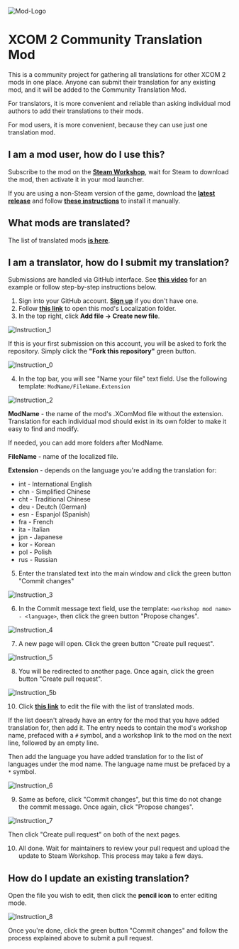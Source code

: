 ![Mod-Logo](https://raw.githubusercontent.com/X2CommunitySupplemental/X2CommunityTranslation/main/Img/ModPreview_512.jpg)

# XCOM 2 Community Translation Mod

This is a community project for gathering all translations for other XCOM 2 mods in one place. Anyone can submit their translation for any existing mod, and it will be added to the Community Translation Mod.

For translators, it is more convenient and reliable than asking individual mod authors to add their translations to their mods.

For mod users, it is more convenient, because they can use just one translation mod.

## I am a mod user, how do I use this?

Subscribe to the mod on the **[Steam Workshop](https://steamcommunity.com/sharedfiles/filedetails/?id=3000755533)**, wait for Steam to download the mod, then activate it in your mod launcher.

If you are using a non-Steam version of the game, download the **[latest release](https://github.com/X2CommunitySupplemental/X2CommunityTranslation/releases/latest)** and follow **[these instructions](https://www.reddit.com/r/xcom2mods/wiki/index/download_mods#wiki_how_to_install_mods_manually)** to install it manually.

## What mods are translated?

The list of translated mods **[is here](https://github.com/X2CommunitySupplemental/X2CommunityTranslation/blob/main/List_of_translated_mods.md)**.

## I am a translator, how do I submit my translation?

Submissions are handled via GitHub interface. See **[this video](https://youtu.be/nMVHwzMoyjw)** for an example or follow step-by-step instructions below.

1. Sign into your GitHub account. **[Sign up](https://github.com/join)** if you don't have one.
2. Follow **[this link](https://github.com/X2CommunitySupplemental/X2CommunityTranslation/tree/main/X2CommunityTranslation/Localization)** to open this mod's Localization folder.
3. In the top right, click **Add file -> Create new file**.

![Instruction_1](https://raw.githubusercontent.com/X2CommunitySupplemental/X2CommunityTranslation/main/Img/Instruction_1.png)

If this is your first submission on this account, you will be asked to fork the repository. Simply click the **"Fork this repository"** green button.

![Instruction_0](https://raw.githubusercontent.com/X2CommunitySupplemental/X2CommunityTranslation/main/Img/Instruction_0.png)

4. In the top bar, you will see "Name your file" text field. Use the following template: `ModName/FileName.Extension`

![Instruction_2](https://raw.githubusercontent.com/X2CommunitySupplemental/X2CommunityTranslation/main/Img/Instruction_2.png)

**ModName** - the name of the mod's .XComMod file without the extension. Translation for each individual mod should exist in its own folder to make it easy to find and modify.

If needed, you can add more folders after ModName.

**FileName** - name of the localized file.

**Extension** - depends on the language you're adding the translation for:

* int - International English
* chn - Simplified Chinese
* cht - Traditional Chinese
* deu - Deutch (German)
* esn - Espanjol (Spanish)
* fra - French
* ita - Italian
* jpn - Japanese
* kor - Korean
* pol - Polish
* rus - Russian

5. Enter the translated text into the main window and click the green button "Commit changes"

![Instruction_3](https://raw.githubusercontent.com/X2CommunitySupplemental/X2CommunityTranslation/main/Img/Instruction_3.png)

6. In the Commit message text field, use the template: `<workshop mod name> - <language>`, then click the green button "Propose changes".

![Instruction_4](https://raw.githubusercontent.com/X2CommunitySupplemental/X2CommunityTranslation/main/Img/Instruction_4.png)

7. A new page will open. Click the green button "Create pull request".

![Instruction_5](https://raw.githubusercontent.com/X2CommunitySupplemental/X2CommunityTranslation/main/Img/Instruction_5a.png)

8. You will be redirected to another page. Once again, click the green button "Create pull request".
  
![Instruction_5b](https://raw.githubusercontent.com/X2CommunitySupplemental/X2CommunityTranslation/main/Img/Instruction_5b.png)

10. Click **[this link](https://github.com/X2CommunitySupplemental/X2CommunityTranslation/edit/main/List_of_translated_mods.md)** to edit the file with the list of translated mods.

If the list doesn't already have an entry for the mod that you have added translation for, then add it. 
The entry needs to contain the mod's workshop name, prefaced with a `#` symbol, and a workshop link to the mod on the next line, followed by an empty line.

Then add the language you have added translation for to the list of languages under the mod name. The language name must be prefaced by a `*` symbol.

![Instruction_6](https://raw.githubusercontent.com/X2CommunitySupplemental/X2CommunityTranslation/main/Img/Instruction_6.png)

9. Same as before, click "Commit changes", but this time do not change the commit message. Once again, click "Propose changes".

![Instruction_7](https://raw.githubusercontent.com/X2CommunitySupplemental/X2CommunityTranslation/main/Img/Instruction_7.png)

Then click "Create pull request" on both of the next pages.

10. All done. Wait for maintainers to review your pull request and upload the update to Steam Workshop. This process may take a few days.

## How do I update an existing translation?

Open the file you wish to edit, then click the **pencil icon** to enter editing mode.

![Instruction_8](https://raw.githubusercontent.com/X2CommunitySupplemental/X2CommunityTranslation/main/Img/Instruction_8.png)

Once you're done, click the green button "Commit changes" and follow the process explained above to submit a pull request.
